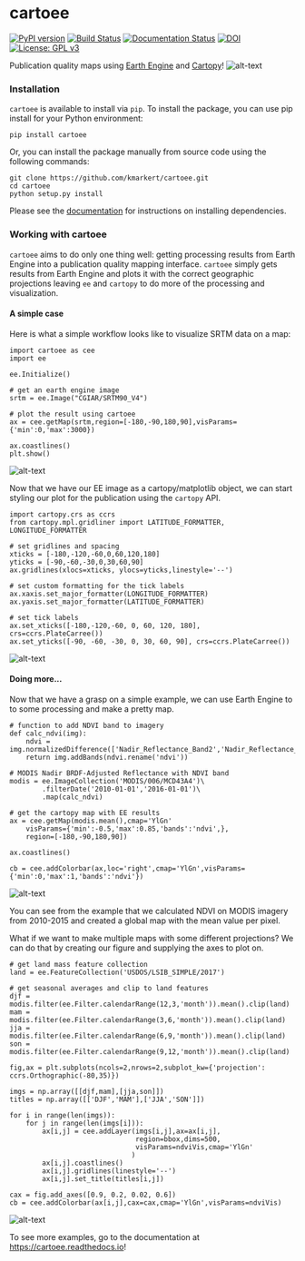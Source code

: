 # cartoee
[![PyPI version](https://badge.fury.io/py/cartoee.svg)](https://badge.fury.io/py/cartoee) [![Build Status](https://travis-ci.com/KMarkert/cartoee.svg?branch=master)](https://travis-ci.com/KMarkert/cartoee) [![Documentation Status](https://readthedocs.org/projects/cartoee/badge/?version=latest)](https://cartoee.readthedocs.io/en/latest/?badge=latest) [![DOI](https://zenodo.org/badge/163705692.svg)](https://zenodo.org/badge/latestdoi/163705692) [![License: GPL v3](https://img.shields.io/badge/License-GPLv3-blue.svg)](https://www.gnu.org/licenses/gpl-3.0)

Publication quality maps using [Earth Engine](https://earthengine.google.com/) and [Cartopy](https://scitools.org.uk/cartopy/docs/latest/)!
![alt-text](./docs/_static/intro_fig.png)

### Installation
`cartoee` is available to install via `pip`. To install the package, you can use pip  install for your Python environment:

```
pip install cartoee
```

Or, you can install the package manually from source code using the following commands:

```
git clone https://github.com/kmarkert/cartoee.git
cd cartoee
python setup.py install
```

Please see the [documentation](https://cartoee.readthedocs.io/en/latest/introduction.html#dependencies) for instructions on installing dependencies.


### Working with cartoee
`cartoee` aims to do only one thing well: getting processing results from Earth Engine into a publication quality mapping interface. `cartoee` simply gets results from Earth Engine and plots it with the correct geographic projections leaving `ee` and `cartopy` to do more of the processing and visualization.

#### A simple case

Here is what a simple workflow looks like to visualize SRTM data on a map:

```
import cartoee as cee
import ee

ee.Initialize()

# get an earth engine image
srtm = ee.Image("CGIAR/SRTM90_V4")

# plot the result using cartoee
ax = cee.getMap(srtm,region=[-180,-90,180,90],visParams={'min':0,'max':3000})

ax.coastlines()
plt.show()
```
![alt-text](./docs/_static/srtm_fig.png)

Now that we have our EE image as a cartopy/matplotlib object, we can start styling our plot for the publication using the `cartopy` API.

```
import cartopy.crs as ccrs
from cartopy.mpl.gridliner import LATITUDE_FORMATTER, LONGITUDE_FORMATTER

# set gridlines and spacing
xticks = [-180,-120,-60,0,60,120,180]
yticks = [-90,-60,-30,0,30,60,90]
ax.gridlines(xlocs=xticks, ylocs=yticks,linestyle='--')

# set custom formatting for the tick labels
ax.xaxis.set_major_formatter(LONGITUDE_FORMATTER)
ax.yaxis.set_major_formatter(LATITUDE_FORMATTER)

# set tick labels
ax.set_xticks([-180,-120,-60, 0, 60, 120, 180], crs=ccrs.PlateCarree())
ax.set_yticks([-90, -60, -30, 0, 30, 60, 90], crs=ccrs.PlateCarree())
```
![alt-text](./docs/_static/srtm_fig2.png)

#### Doing more...
Now that we have a grasp on a simple example, we can use Earth Engine to to some processing and make a pretty map.

```
# function to add NDVI band to imagery
def calc_ndvi(img):
    ndvi = img.normalizedDifference(['Nadir_Reflectance_Band2','Nadir_Reflectance_Band1'])
    return img.addBands(ndvi.rename('ndvi'))

# MODIS Nadir BRDF-Adjusted Reflectance with NDVI band
modis = ee.ImageCollection('MODIS/006/MCD43A4')\
        .filterDate('2010-01-01','2016-01-01')\
        .map(calc_ndvi)

# get the cartopy map with EE results
ax = cee.getMap(modis.mean(),cmap='YlGn'
    visParams={'min':-0.5,'max':0.85,'bands':'ndvi',},
    region=[-180,-90,180,90])

ax.coastlines()

cb = cee.addColorbar(ax,loc='right',cmap='YlGn',visParams={'min':0,'max':1,'bands':'ndvi'})
```
![alt-text](./docs/_static/global_ndvi.png)

You can see from the example that we calculated NDVI on MODIS imagery from 2010-2015 and created a global map with the mean value per pixel.

What if we want to make multiple maps with some different projections? We can do that by creating our figure and supplying the axes to plot on.


```
# get land mass feature collection
land = ee.FeatureCollection('USDOS/LSIB_SIMPLE/2017')

# get seasonal averages and clip to land features
djf = modis.filter(ee.Filter.calendarRange(12,3,'month')).mean().clip(land)
mam = modis.filter(ee.Filter.calendarRange(3,6,'month')).mean().clip(land)
jja = modis.filter(ee.Filter.calendarRange(6,9,'month')).mean().clip(land)
son = modis.filter(ee.Filter.calendarRange(9,12,'month')).mean().clip(land)

fig,ax = plt.subplots(ncols=2,nrows=2,subplot_kw={'projection': ccrs.Orthographic(-80,35)})

imgs = np.array([[djf,mam],[jja,son]])
titles = np.array([['DJF','MAM'],['JJA','SON']])

for i in range(len(imgs)):
    for j in range(len(imgs[i])):
        ax[i,j] = cee.addLayer(imgs[i,j],ax=ax[i,j],
                               region=bbox,dims=500,
                               visParams=ndviVis,cmap='YlGn'
                              )
        ax[i,j].coastlines()
        ax[i,j].gridlines(linestyle='--')
        ax[i,j].set_title(titles[i,j])

cax = fig.add_axes([0.9, 0.2, 0.02, 0.6])
cb = cee.addColorbar(ax[i,j],cax=cax,cmap='YlGn',visParams=ndviVis)
```
![alt-text](./docs/_static/seasonal_ndvi.png)

To see more examples, go to the documentation at https://cartoee.readthedocs.io!
